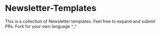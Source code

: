 Newsletter-Templates
====================

This is a collection of Newsletter templates. Feel free to expand and submit PRs. Fork for your own language ^_^